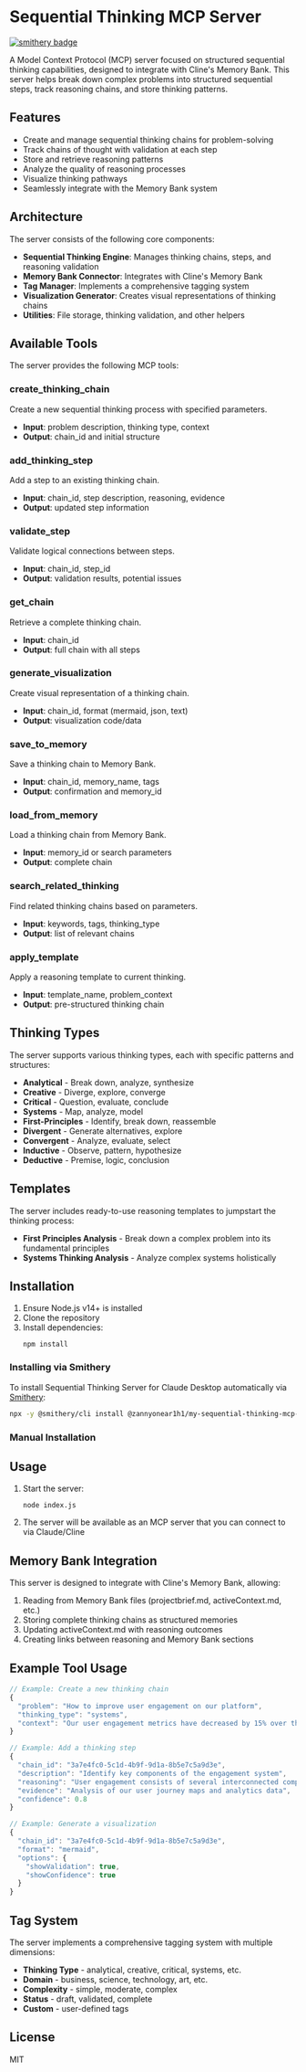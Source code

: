 # Sequential Thinking MCP Server
[![smithery badge](https://smithery.ai/badge/@zannyonear1h1/my-sequential-thinking-mcp-server)](https://smithery.ai/server/@zannyonear1h1/my-sequential-thinking-mcp-server)

A Model Context Protocol (MCP) server focused on structured sequential thinking capabilities, designed to integrate with Cline's Memory Bank. This server helps break down complex problems into structured sequential steps, track reasoning chains, and store thinking patterns.

## Features

- Create and manage sequential thinking chains for problem-solving
- Track chains of thought with validation at each step
- Store and retrieve reasoning patterns
- Analyze the quality of reasoning processes
- Visualize thinking pathways
- Seamlessly integrate with the Memory Bank system

## Architecture

The server consists of the following core components:

- **Sequential Thinking Engine**: Manages thinking chains, steps, and reasoning validation
- **Memory Bank Connector**: Integrates with Cline's Memory Bank
- **Tag Manager**: Implements a comprehensive tagging system
- **Visualization Generator**: Creates visual representations of thinking chains
- **Utilities**: File storage, thinking validation, and other helpers

## Available Tools

The server provides the following MCP tools:

### create_thinking_chain
Create a new sequential thinking process with specified parameters.
- **Input**: problem description, thinking type, context
- **Output**: chain_id and initial structure

### add_thinking_step
Add a step to an existing thinking chain.
- **Input**: chain_id, step description, reasoning, evidence
- **Output**: updated step information

### validate_step
Validate logical connections between steps.
- **Input**: chain_id, step_id
- **Output**: validation results, potential issues

### get_chain
Retrieve a complete thinking chain.
- **Input**: chain_id
- **Output**: full chain with all steps

### generate_visualization
Create visual representation of a thinking chain.
- **Input**: chain_id, format (mermaid, json, text)
- **Output**: visualization code/data

### save_to_memory
Save a thinking chain to Memory Bank.
- **Input**: chain_id, memory_name, tags
- **Output**: confirmation and memory_id

### load_from_memory
Load a thinking chain from Memory Bank.
- **Input**: memory_id or search parameters
- **Output**: complete chain

### search_related_thinking
Find related thinking chains based on parameters.
- **Input**: keywords, tags, thinking_type
- **Output**: list of relevant chains

### apply_template
Apply a reasoning template to current thinking.
- **Input**: template_name, problem_context
- **Output**: pre-structured thinking chain

## Thinking Types

The server supports various thinking types, each with specific patterns and structures:

- **Analytical** - Break down, analyze, synthesize
- **Creative** - Diverge, explore, converge
- **Critical** - Question, evaluate, conclude
- **Systems** - Map, analyze, model
- **First-Principles** - Identify, break down, reassemble
- **Divergent** - Generate alternatives, explore
- **Convergent** - Analyze, evaluate, select
- **Inductive** - Observe, pattern, hypothesize
- **Deductive** - Premise, logic, conclusion

## Templates

The server includes ready-to-use reasoning templates to jumpstart the thinking process:

- **First Principles Analysis** - Break down a complex problem into its fundamental principles
- **Systems Thinking Analysis** - Analyze complex systems holistically

## Installation

1. Ensure Node.js v14+ is installed
2. Clone the repository
3. Install dependencies:
   ```
   npm install
   ```

### Installing via Smithery

To install Sequential Thinking Server for Claude Desktop automatically via [Smithery](https://smithery.ai/server/@zannyonear1h1/my-sequential-thinking-mcp-server):

```bash
npx -y @smithery/cli install @zannyonear1h1/my-sequential-thinking-mcp-server --client claude
```

### Manual Installation
## Usage

1. Start the server:
   ```
   node index.js
   ```

2. The server will be available as an MCP server that you can connect to via Claude/Cline

## Memory Bank Integration

This server is designed to integrate with Cline's Memory Bank, allowing:

1. Reading from Memory Bank files (projectbrief.md, activeContext.md, etc.)
2. Storing complete thinking chains as structured memories
3. Updating activeContext.md with reasoning outcomes
4. Creating links between reasoning and Memory Bank sections

## Example Tool Usage

```javascript
// Example: Create a new thinking chain
{
  "problem": "How to improve user engagement on our platform",
  "thinking_type": "systems",
  "context": "Our user engagement metrics have decreased by 15% over the past quarter"
}

// Example: Add a thinking step
{
  "chain_id": "3a7e4fc0-5c1d-4b9f-9d1a-8b5e7c5a9d3e",
  "description": "Identify key components of the engagement system",
  "reasoning": "User engagement consists of several interconnected components including onboarding, core user actions, notification systems, and retention mechanisms.",
  "evidence": "Analysis of our user journey maps and analytics data",
  "confidence": 0.8
}

// Example: Generate a visualization
{
  "chain_id": "3a7e4fc0-5c1d-4b9f-9d1a-8b5e7c5a9d3e",
  "format": "mermaid",
  "options": {
    "showValidation": true,
    "showConfidence": true
  }
}
```

## Tag System

The server implements a comprehensive tagging system with multiple dimensions:

- **Thinking Type** - analytical, creative, critical, systems, etc.
- **Domain** - business, science, technology, art, etc.
- **Complexity** - simple, moderate, complex
- **Status** - draft, validated, complete
- **Custom** - user-defined tags

## License

MIT
